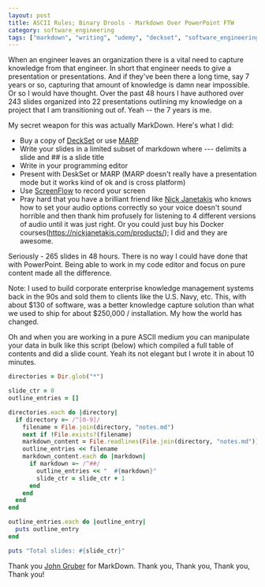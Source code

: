 ```yaml
---
layout: post
title: ASCII Rules; Binary Drools - Markdown Over PowerPoint FTW
category: software_engineering
tags: ["markdown", "writing", "udemy", "deckset", "software_engineering", "knowledge_capture"]
---
```

When an engineer leaves an organization there is a vital need to capture knowledge from that engineer.  In short that engineer needs to give a presentation or presentations.  And if they've been there a long time, say 7 years or so, capturing that amount of knowledge is damn near impossible.  Or so I would have thought.  Over the past 48 hours I have authored over 243 slides organized into 22 presentations outlining my knowledge on a project that I am transitioning out of.  Yeah -- the 7 years is me.  

My secret weapon for this was actually MarkDown.  Here's what I did:

* Buy a copy of [DeckSet](http://www.decksetapp.com/) or use [MARP](https://github.com/yhatt/marp)
* Write your slides in a limited subset of markdown where --- delimits a slide and ## is a slide title
* Write in your programming editor
* Present with DeskSet or MARP (MARP doesn't really have a presentation mode but it works kind of ok and is cross platform)
* Use [ScreenFlow](http://www.telestream.net/screenflow/overview.htm) to record your screen
* Pray hard that you have a brilliant friend like [Nick Janetakis](https://nickjanetakis.com/) who knows how to set your audio options correctly so your voice doesn't sound horrible and then thank him profusely for listening to 4 different versions of audio until it was just right.  Or you could just buy his Docker courses(https://nickjanetakis.com/products/); I did and they are awesome.

Seriously - 265 slides in 48 hours.  There is no way I could have done that with PowerPoint.  Being able to work in my code editor and focus on pure content made all the difference.

Note: I used to build corporate enterprise knowledge management systems back in the 90s and sold them to clients like the U.S. Navy, etc.  This, with about $130 of software, was a better knowledge capture solution than what we used to ship for about $250,000 / installation.  My how the world has changed.

Oh and when you are working in a pure ASCII medium you can manipulate your data in bulk like this script (below) which compiled a full table of contents and did a slide count.  Yeah its not elegant but I wrote it in about 10 minutes.

```ruby
directories = Dir.glob("*")

slide_ctr = 0
outline_entries = []

directories.each do |directory|
  if directory =~ /^[0-9]/
    filename = File.join(directory, "notes.md")
    next if !File.exists?(filename)
    markdown_content = File.readlines(File.join(directory, "notes.md"))
    outline_entries << filename
    markdown_content.each do |markdown|
      if markdown =~ /^##/
        outline_entries << "  #{markdown}"
        slide_ctr = slide_ctr + 1
      end
    end
  end
end

outline_entries.each do |outline_entry|
  puts outline_entry
end

puts "Total slides: #{slide_ctr}"
```

Thank you [John Gruber](http://daringfireball.net/) for MarkDown.  Thank you, Thank you, Thank you, Thank you!